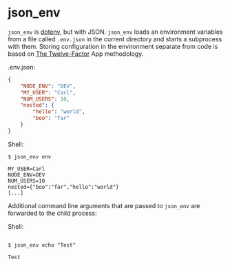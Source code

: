 # json_env

`json_env` is [dotenv](https://github.com/motdotla/dotenv), but with JSON.
`json_env` loads an environment variables from a file called `.env.json` in the current directory and starts a subprocess
with them. 
Storing configuration in the environment separate from code is based on [The Twelve-Factor](http://12factor.net/config) App methodology.

.env.json:
```json
{
    "NODE_ENV": "DEV",
    "MY_USER": "Carl",
    "NUM_USERS": 10,
    "nested": {
        "hello": "world",
        "boo": "far"
    }
}
```

Shell:
```shell
$ json_env env

MY_USER=Carl
NODE_ENV=DEV
NUM_USERS=10
nested={"boo":"far","hello":"world"}
[...]
```

Additional command line arguments that are passed to `json_env` are forwarded to the child process:

Shell:
```shell

$ json_env echo "Test"

Test
```

